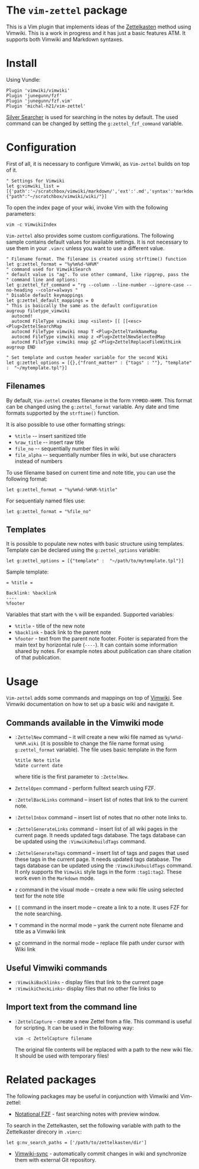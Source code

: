 # The `vim-zettel` package

This is a Vim plugin that implements ideas of the
[Zettelkasten](https://zettelkasten.de/) method using Vimwiki. This is a work
in progress and it has just a basic features ATM. It supports both Vimwiki and
Markdown syntaxes.

# Install

Using Vundle:


    Plugin 'vimwiki/vimwiki'
    Plugin 'junegunn/fzf'
    Plugin 'junegunn/fzf.vim'
    Plugin 'michal-h21/vim-zettel'
    
[Silver Searcher](https://github.com/ggreer/the_silver_searcher) is used for searching in the notes by default. 
The used command can be changed by setting the `g:zettel_fzf_command` variable.

# Configuration

First of all, it is necessary to configure Vimwiki, as `Vim-zettel` builds on top of it.

    " Settings for Vimwiki
    let g:vimwiki_list = [{'path':'~/scratchbox/vimwiki/markdown/','ext':'.md','syntax':'markdown'}, {"path":"~/scratchbox/vimwiki/wiki/"}]

To open the index page of your wiki, invoke Vim with the following parameters:

    vim -c VimwikiIndex


`Vim-zettel` also provides some custom configurations. The following sample
contains default values for  available settings. It is not necessary to use
them in your `.vimrc` unless you want to use a different value.

    " Filename format. The filename is created using strftime() function
    let g:zettel_format = "%y%m%d-%H%M"
    " command used for VimwikiSearch 
    " default value is "ag". To use other command, like ripgrep, pass the
    " command line and options:
    let g:zettel_fzf_command = "rg --column --line-number --ignore-case --no-heading --color=always "
    " Disable default keymappings
    let g:zettel_default_mappings = 0 
    " This is basically the same as the default configuration
    augroup filetype_vimwiki
      autocmd!
      autocmd FileType vimwiki imap <silent> [[ [[<esc><Plug>ZettelSearchMap
      autocmd FileType vimwiki nmap T <Plug>ZettelYankNameMap
      autocmd FileType vimwiki xmap z <Plug>ZettelNewSelectedMap
      autocmd FileType vimwiki nmap gZ <Plug>ZettelReplaceFileWithLink
    augroup END

    " Set template and custom header variable for the second Wiki
    let g:zettel_options = [{},{"front_matter" : {"tags" : ""}, "template" :  "~/mytemplate.tpl"}]

## Filenames

By default, `Vim-zettel` creates filename in the form `YYMMDD-HHMM`. This
format can be changed using the `g:zettel_format` variable. Any date and time
formats supported by the `strftime()` function.

It is also possible to use other formatting strings:

- `%title` -- insert sanitized title
- `%raw_title` -- insert raw title
- `file_no` -- sequentially number files in wiki
- `file_alpha` -- sequentially number files in wiki, but use characters instead of numbers

To use filename based on current time and note title, you can use the following format:

    let g:zettel_format = "%y%m%d-%H%M-%title"

For sequentialy named files use:

    let g:zettel_format = "%file_no"

## Templates

It is possible to populate new notes with basic structure using templates.
Template can be declared using the `g:zettel_options` variable:

    let g:zettel_options = [{"template" :  "~/path/to/mytemplate.tpl"}]

Sample template:

    = %title =
    
    Backlink: %backlink
    ----
    %footer

Variables that start with the `%` will be expanded. Supported variables:

- `%title` - title of the new note
- `%backlink` - back link to the parent note
- `%footer` - text from the parent note footer. Footer is separated from  the
  main text by horizontal rule  (`----`). It can contain some information
  shared by notes. For example notes about publication can share citation of that
  publication.


# Usage

`Vim-zettel` adds some commands and mappings on top of
[Vimwiki](http://vimwiki.github.io/). See Vimwiki documentation on how to set up a
basic wiki and navigate it.

## Commands available in the Vimwiki mode

- `:ZettelNew` command – it will create a new wiki file named as
  `%y%m%d-%H%M.wiki` (it is possible to change the file name format using
  `g:zettel_format` variable). The file uses basic template in the form

  ```
  %title Note title
  %date current date
  ```
  where title is the first parameter to `:ZettelNew`.

- `ZettelOpen` command - perform fulltext search using FZF.

- `:ZettelBackLinks` command – insert list of notes that link to the current note.

- `:ZettelInbox` command – insert list of notes that no other note links to.

- `:ZettelGenerateLinks` command – insert list of all wiki pages in the current
  page. It needs updated tags database. The tags database can be updated  using the
  `:VimwikiRebuildTags` command.

- `:ZettelGenerateTags` command – insert list of tags and pages that used these tags in the current
  page. It needs updated tags database. The tags database can be updated  using
  the `:VimwikiRebuildTags` command. It only supports the `Vimwiki` style tags in the form `:tag1:tag2`.
  These work even in the `Markdown` mode.

- `z` command in the visual mode – create a new wiki file using selected text
  for the note title 

- `[[` command in the insert mode – create a link to a note. It uses FZF for the note searching.

- `T` command in the normal mode – yank the current note filename and title as a Vimwiki link

- `gZ` command in the normal mode – replace file path under cursor with Wiki link


## Useful Vimwiki commands

- `:VimwikiBacklinks` - display files that link to the current page
- `:VimwikiCheckLinks`- display files that no other file links to

## Import text from the command line

- `:ZettelCapture` - create a new Zettel from a file. This command is useful for scripting. It can be used in the following way:

  ```
  vim -c ZettelCapture filename
  ```

  The original file contents will be replaced with a path to the new wiki file.
  It should be used with temporary files!

# Related packages

The following packages may be useful in conjunction with Vimwiki and Vim-zettel:

- [Notational FZF](https://github.com/alok/notational-fzf-vim) - fast searching notes with preview window.

To search in the Zettelkasten, set the following variable with path to the Zettelkaster direcory in `.vimrc`:

    let g:nv_search_paths = ['/path/to/zettelkasten/dir']

- [Vimwiki-sync](https://github.com/michal-h21/vimwiki-sync) - automatically commit changes in wiki and synchronize them with external Git repository.
